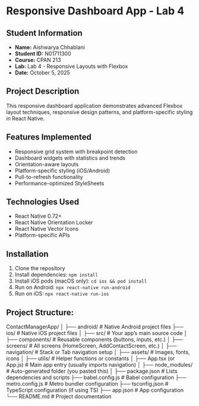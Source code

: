 
# Responsive Dashboard App - Lab 4
## Student Information
- **Name:** Aishwarya Chhablani
- **Student ID:** N01711300
- **Course:** CPAN 213
- **Lab:** Lab 4 - Responsive Layouts with Flexbox
- **Date:** October 5, 2025
## Project Description
This responsive dashboard application demonstrates advanced Flexbox layout techniques,
responsive design patterns, and platform-specific styling in React Native.
## Features Implemented
- Responsive grid system with breakpoint detection
- Dashboard widgets with statistics and trends
- Orientation-aware layouts
- Platform-specific styling (iOS/Android)
- Pull-to-refresh functionality
- Performance-optimized StyleSheets
## Technologies Used
- React Native 0.72+
- React Native Orientation Locker
- React Native Vector Icons
- Platform-specific APIs
## Installation
1. Clone the repository
2. Install dependencies: `npm install`
3. Install iOS pods (macOS only): `cd ios && pod install`
4. Run on Android: `npx react-native run-android`
5. Run on iOS: `npx react-native run-ios`
## Project Structure:
ContactManagerApp/
│
├── android/                    # Native Android project files
├── ios/                        # Native iOS project files
│
├── src/                        # Your app’s main source code
│   ├── components/             # Reusable components (buttons, inputs, etc.)
│   ├── screens/                # All screens (HomeScreen, AddContactScreen, etc.)
│   ├── navigation/             # Stack or Tab navigation setup
│   ├── assets/                 # Images, fonts, icons
│   ├── utils/                  # Helper functions or constants
│   ├── App.tsx (or App.js)     # Main app entry (usually imports navigation)
│
├── node_modules/               # Auto-generated folder (you pasted this)
│
├── package.json                # Lists dependencies and scripts
├── babel.config.js             # Babel configuration
├── metro.config.js             # Metro bundler configuration
├── tsconfig.json               # TypeScript configuration (if using TS)
├── app.json                    # App configuration
└── README.md                   # Project documentation
